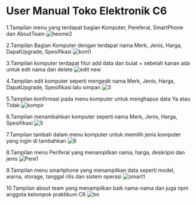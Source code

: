 # User Manual Toko Elektronik C6

1.Tampilan menu yang terdapat bagian Komputer, Pereferal, SmartPhone dan AboutTeam
![heome2](https://github.com/Marwan2310/praktikum-mobile/assets/76583066/d618ab6f-8544-4942-b592-5d261c16eaef)

2.Tampilan Bagian Komputer dengan terdapat nama Merk, Jenis, Harga, DapatUpgrade, Spesifikasi
![kom1](https://github.com/Marwan2310/praktikum-mobile/assets/114034360/3a6612e5-a6fb-4021-8dae-69c93e77c61d)

3.Tampilan komputer terdapat fitur add data dan bulat + sebelah kanan ada untuk edit nama dan delete
![edit new](https://github.com/Marwan2310/praktikum-mobile/assets/114034360/f6c60dbc-34bb-4234-9740-1b71121a8a4d)

4.Tampilan edit komputer seperti mengedit nama Merk, Jenis, Harga, DapatUpgrade, Spesifikasi lalu simpan
![3](https://github.com/Marwan2310/praktikum-mobile/assets/114034360/944c65bb-9593-4458-a0ff-ac0bf2533754)

5.Tampilan konfirmasi pada menu komputer untuk menghapus data Ya atau Tidak
![kompir](https://github.com/Marwan2310/praktikum-mobile/assets/114034360/a82d09f1-326f-41d6-a3ab-615fc7a06bee)

6.Tampilan menambahkan komputer seperti nama Merk, Jenis, Harga, Spesifikasi
![5](https://github.com/Marwan2310/praktikum-mobile/assets/114034360/a1644471-a22d-47d8-85a0-448ceccd6df7)

7.Tampilan tambah dalam menu komputer untuk memilih jenis komputer yang ingin di tambahkan
![6](https://github.com/Marwan2310/praktikum-mobile/assets/114034360/e33747b1-c75c-4d77-ba80-70792bdcda02)

8.Tampilan menu Periferal yang menampilkan nama, harga, deskripsi dan jenis
![Pere1](https://github.com/Marwan2310/praktikum-mobile/assets/114034360/944610b3-2212-4749-9f7b-2f64d250e59f)

9.Tampilan menu smartphone yang menampilkan data seperti model, warna, storage, tanggal rilis dan sistem operasi
![smart1](https://github.com/Marwan2310/praktikum-mobile/assets/114034360/cf6b980f-d79d-4a2b-a51c-40fec437e10e)

10.Tampilan about team yang menampilkan baik nama-nama dan juga npm anggota kelompok praktikum C6
![tm](https://github.com/Marwan2310/praktikum-mobile/assets/76583066/7469b1d2-0d70-4d18-b65c-90cc705608fa)


